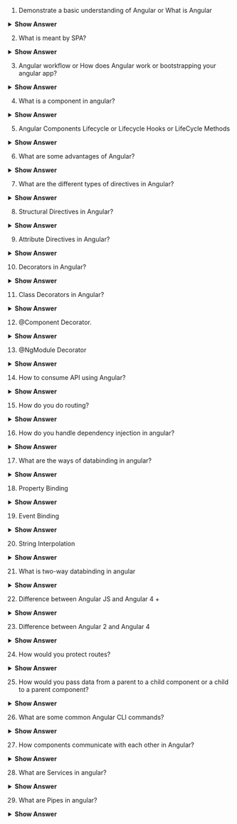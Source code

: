 1.	Demonstrate a basic understanding of Angular or What is Angular

<details>
  <summary> <b>Show Answer</b></summary>
  
<blockquote>
  
- Angular is a typescript-based web application framework used to create & build web apps
- It allows us to create Single Page Application (SPA)
- Gmail, Youtube, PayPal apps are developed using Angular

</blockquote>
</details>

2. What is meant by SPA?

<details>
<summary> <b>Show Answer</b></summary>
  
<blockquote>

- It is a single web page, website, or web application that works within a web browser and loads just a single document.
- It does not need page reloading during its usage, and most of its content remains the same while only some of it needs updating.
- **Gmail**, **Facebook**, **Trello**, **Google Maps**, etc., all are Single Page Applications that offer an outstanding user experience in the browser with no page reloading.

</blockquote>
</details>

3. Angular workflow or How does Angular work or bootstrapping your angular app?

<details>
<summary> <b>Show Answer</b></summary>
  
<blockquote>
  
- Flow: `angular.json`-> `main.ts` -> `AppModule` -> `AppModule` -> `index.html`.
- Every Angular app consists of a file named `angular.json` . This file will contain all the configurations of the app. While building the app, the builder looks at this file to find the entry point of the application.

![image](https://user-images.githubusercontent.com/103101208/185569359-55632ef6-971e-47d9-a7bf-96a1de37026e.png)
  
- Inside the build section, the main property of the options object defines the entry point of the application which in this case is `main.ts`.
- `main.ts` is the entry point of the angular application. 
- The `main.ts` file creates a browser environment for the application to run, and, along with this, it also calls a function called bootstrapModule, which bootstraps the application. These two steps are performed in the following order inside the `main.ts` file:
 ![image](https://user-images.githubusercontent.com/103101208/185569651-35a2ba9f-73fc-43c6-8548-0a24daac640b.png)
- In the above line of code, `AppModule` is getting bootstrapped.
- The `AppModule` is declared in the `app.module.ts` file. This module contains declarations of all the components.
- Below is an example of `app.module.ts` file:
![image](https://user-images.githubusercontent.com/103101208/185569778-9ff0d34a-b0e2-4701-a1db-21919ebd3ad7.png)
- As one can see in the above file, `AppComponent` is getting bootstrapped.
- This component is defined in `app.component.ts` file. This file interacts with the webpage and serves data to it.
- Below is an example of `app.component.ts` file:
  
  ![image](https://user-images.githubusercontent.com/103101208/185569886-8ca076a7-6633-4d61-beb5-0d673014b347.png)

- After this, Angular calls the `index.html` file. This file consequently calls the root component that is `app-root`. 
- This is how the `index.html` file looks:
![image](https://user-images.githubusercontent.com/103101208/185569990-6c67e5b0-d9a6-4340-b2f0-dcd9a9f738c5.png)
- The HTML template of the root component is displayed inside the `<app-root>` tags.
- This is how every angular application works. Or This is how angular application get bootstrapped

  </blockquote>
</details>

4. What is a component in angular?
<details>
<summary> <b>Show Answer</b></summary>
  
  <blockquote>
    
- Components are the basic building blocks in the Angular application. Components contain the data & UI logic that defines the view and behavior of the web application.
    
 ![image](https://user-images.githubusercontent.com/103101208/185570645-2ab168d8-9c3d-4447-a403-703222cf7814.png)

  </blockquote>

</details>

5.	Angular Components Lifecycle or Lifecycle Hooks or LifeCycle Methods
  
<details>
<summary> <b>Show Answer</b></summary>
  
<blockquote>
  
- Angular creates a component; renders it; creates and renders its children; checks it when it’s data-bound properties change; and destroys it before removing it from the DOM. These events are called "Lifecycle Hooks".
- Lifecycle Hooks:
  ![image](https://user-images.githubusercontent.com/103101208/185570891-363fb6d0-3bcd-454e-b2da-68362092fe64.png)
- `constructor()` - The constructor of the component class gets executed first, before the execution of any other lifecycle hook events. If we need to inject any dependencies into the component, then the constructor is the best place to do so.
- `ngOnChanges()` - Called whenever the input properties of the component change. It returns a SimpleChanges object which holds any current and previous property values.
- `ngOnInit()` - Called once to initialize the component and set the input properties. It initializes the component after Angular first displays the data-bound properties.
- `ngDoCheck()` - Called during all change-detection runs that Angular can't detect on its own. Also called immediately after the ngOnChanges() method.
- `ngAfterContentInit()` - Invoked once after Angular performs any content projection into the component’s view.
- `ngAfterContentChecked()` - Invoked after each time Angular checks for content projected into the component. It's called after `ngAfterContentInit()` and every subsequent `ngDoCheck()`
- `ngAfterViewInit()` - Invoked after Angular initializes the component's views and its child views.
- `ngAfterViewChecked()` - Invoked after each time Angular checks for the content projected into the component. It called after `ngAfterViewInit()` and every subsequent `ngAfterContentChecked()`
- `ngOnDestroy()` - Invoked before Angular destroys the directive or component.
![image](https://user-images.githubusercontent.com/103101208/185571059-270e2558-e7f9-48e9-8023-3cb594a8d780.png)

  ![image](https://user-images.githubusercontent.com/103101208/185581357-0f6f857b-7e47-4acc-98f4-b992a5b02f55.png)

![image](https://user-images.githubusercontent.com/103101208/185581380-9958f808-b37a-4cad-87c9-67ebb163a03c.png)

</blockquote>  

</details>

6.	What are some advantages of Angular?
  
<details>
<summary> <b>Show Answer</b></summary>
  
  <blockquote>
    
- Effective cross platform development
- Two-way data binding in Angular will help users to exchange data from the component to view and from view to the component.  It will help users to establish communication bi-directionally. 
- The Angular command-line interface (CLI) makes the developer’s job easier because it offers a set of helpful tools for coding. 
- Angular offers powerful DI (dependency injection) instrument and services to resolve various productivity issues and speed up the development process.
- Modularity of angular application makes our code readable and testable

</blockquote> 

</details>
  
7.	What are the different types of directives in Angular?
  
<details>
<summary> <b>Show Answer</b></summary>
  
  <blockquote>
    
 - Component Directives - Component directives alter the details of how the component should be processed, instantiated, and used at runtime.
- Structural Directives Structural directives are used for adding, removing, or manipulating DOM elements.
- Attribute Directives - Attribute directives are used to change the look and behavior of the DOM elements.
    
<i>Custom Directive: Custom directive can also be created if any of the above directives does not solve our purpose for the requirement
    </i>

</blockquote> 

</details>
  
  
8. Structural Directives in Angular?
  
<details>
<summary> <b>Show Answer</b></summary>
  
  <blockquote>
    
 - Structural directives are used for adding, removing, or manipulating DOM elements
- Structural directives start with an asterisk (*) followed by a directive name. 
- There are three built-in structural directives - `ngIf`, `ngFor` and `ngSwitch`.
- The `ngFor` directive is used to repeat a part of the HTML template once per each item from an iterable list.
- `ngIf` directive allows us to add or remove DOM Elements based upon the Boolean expression. We can also have an else block associated with an ngIf directive.

```html
  
<div *ngIf="age > 55; else elseBlock1">
	    {{name}} is a senior citizen
</div>
<ng-template #elseBlock1>
	    {{name}} is not a senior citizen
</ng-template>
    
```
- `ngSwitch` directive lets you hide/show HTML elements depending on an expression. `NgSwitchCase` displays its element when its value matches the switch value. `NgSwitchDefault` displays its element when no sibling `NgSwitchCase` matches the switch value.
    
```html
<!-- user to enter any vowels(a, e, i o, u), print any word starting with vowels -->
<input type="text" [(ngModel)]="str" />
<div [ngSwitch]="str">
	    <div *ngSwitchCase="'a'">Entered a!! Word: Apple</div>
	    <div *ngSwitchCase="'e'"> Entered e!! Word: Egg</div>
	    <div *ngSwitchCase="'i'"> Entered i!! Word: Ice cream</div>
	    <div *ngSwitchCase="'o'"> Entered o!! Word: Orange</div>
	    <div *ngSwitchCase="'u'"> Entered u!! Word: Umberalla</div>
	    <div *ngSwitchDefault> You Entered Constant </div>
	</div>


    
```
    
    
</blockquote> 

</details>
  
9. Attribute Directives in Angular?
  
<details>
<summary> <b>Show Answer</b></summary>
  
  <blockquote>
    
- Attribute directives are used to change the look and behavior of the DOM elements.
- Attribute directives are enclosed with the [] square brackets
- There are two built-in attribute directives - `ngClass` and `ngStyle`
= The `ngClass` directive is used for adding or removing the CSS classes on an HTML element. It allows us to apply CSS classes dynamically based on expression evaluation.
    
```html
    
<h3 [ngClass]="'red'"> Need your attention</h3>
<div [ngClass]="['red','size20']"> Red Background, Text with Size 20px </div>
<div [ngClass]="{'red':false,'size20':true}">Text with Size 20px</div>

```
- The `ngStyle` directive allows us to dynamically change the style of HTML element based on the expression.
    
```html
Enter the username: <input type='text' [(ngModel)]='name'>
<div [ngStyle]="{'background-color':username === 'Admin' ? 'green' : 'red' }"></div>

```

</blockquote> 

</details>
  
10.	Decorators in Angular?
  
<details>
<summary> <b>Show Answer</b></summary>
  
  <blockquote>
    
- Decorators are design patterns or functions that define how Angular features work. 
- Angular supports four types of decorators:
    - Class decorators
    - Property decorators
    - Method decorators
    - Parameter decorators

</blockquote> 

</details>
  
11.	Class Decorators in Angular?
  
<details>
<summary> <b>Show Answer</b></summary>
  
  <blockquote>
    
- A class decorator tells Angular if a particular class is a component or a module.
- There are various class decorators in Angular, and among them, `@Component` and `@NgModule` are widely used.
    

</blockquote> 

</details>
  
12. @Component Decorator.

<details>
<summary> <b>Show Answer</b></summary>
<blockquote>

- In `app.component.ts` file, we export the `AppComponent` class, and we decorate it with the `@Component` decorator, imported from the `@angular/core package`, which takes a few metadata, such as: `selector`, `templateUrl` and `styleUrls`.

![image](https://user-images.githubusercontent.com/103101208/185589415-67f2a93c-98cd-44e9-b427-17d082620a8a.png)

- `selector` – just name given for the component. In the `index.html` file, `<app-root>` tag corresponds to component’s selector. By doing so, Angular will inject the corresponding template of the component. 

![image](https://user-images.githubusercontent.com/103101208/185589556-9a942bf6-14a7-42c4-9bf1-ed567efcd25c.png)

- `templateUrl` - points to an HTML file that defines what you see on your application. 
- `styleUrls` - points to set of CSS file that defines styles or design for application


</blockquote>
</details>

13. @NgModule Decorator

<details>
<summary> <b>Show Answer</b></summary>

<blockquote>

- `@NgModule` takes the below metadata to launch the application:
- `declarations` — contains a list of components, directives, and pipes, which belong to this module.
- `imports` — contains a list of modules, which are used by the component templates in this module reference.  For example, we import `BrowserModule` to have browser-specific services such as DOM rendering, sanitization, and location.
- `providers` — the list of service providers that the application needs.
- `bootstrap` — contains the root component of the application

![image](https://user-images.githubusercontent.com/103101208/185590158-9478baf7-8277-471f-88c0-bd3940a0f27b.png)




</blockquote>
</details>

14.	How to consume API using Angular?



<details>
<summary> <b>Show Answer</b></summary>
<blockquote>
- We are required to import and setup `HttpClient` service in Angular project to consume REST APIs.
- To work with `HttpClient` service in Angular, you need to import the `HttpClientModule` in app.module.ts file. 
- Then inject `HttpClient` service in constructor method after that you can hit the remote server via HTTP’s POST, GET, PUT and DELETE methods.



</blockquote>


</details>

15.	How do you do routing?

<details>
<summary> <b>Show Answer</b></summary>
<blockquote>

- First, we need to run `ng new routing-app –routing` command to create an angular application with routing module
- Make sure `AppRoutingModule` is in the `imports` of `@NgModule` in the `app.module.ts` file
- Add routes in the `routing.module.ts` file 

```js
import { NgModule } from '@angular/core';
import { RouterModule, Routes } from '@angular/router';
import { LoginComponent } from './Components/UserComponents/login/login.component';
import { RegisterComponent } from './Components/UserComponents/register/register.component';
const routes: Routes = [
  {path : 'login', component: LoginComponent },
  {path : 'register', component: RegisterComponent}
]; 
@NgModule({
  imports: [RouterModule.forRoot(routes)],
  exports: [RouterModule]
1})
export class AppRoutingModule { }




```
- In your `app.component.html` file, we add our routes to the application

```html
<h1> Routing Demo </h1>
<nav>
   <li><a routerLink="/login">Login</a></li>
   <li><a routerLink="/register">register</a></li>
</nav>
<router-outlet></router-outlet>


```

Here,
- `routerLink` - is an attribute to an anchor tag which sets the route for the component.
- `<router-outlet>` - works as a placeholder to load the different components dynamically based on the activated component.



</blockquote>

</details>

16. How do you handle dependency injection in angular?

<details>
<summary> <b>Show Answer</b></summary>
<blockquote>

- In Angular, dependencies are typically services.
- The `@Injectable()` decorator marks a class as a service class that can be injected.
- The `@Injectable()` decorator has a `providedIn` property where we specify the provider of the decorated service class.
- By default, providedIn property has values ‘root’, that means services is injected to the AppModule.

![image](https://user-images.githubusercontent.com/103101208/185592186-04786f62-80f8-476b-b41d-358da5943a58.png)

- Here we are injecting to UserService to the `AppModule`, so all the components able to use this service.


</blockquote>

</details>

17. What are the ways of databinding in angular?

<details>
<summary> <b>Show Answer</b></summary>
<blockquote>

- Databinding is a technique used to bind the data from an HTML template to a component class (.ts file) or from a component class (.ts file) to an HTML template.
- They are 1 way databinding and 2-way databinding

![image](https://user-images.githubusercontent.com/103101208/185592479-3570b8c1-3fc1-4d06-8328-9c266186a2d3.png)
![image](https://user-images.githubusercontent.com/103101208/185592494-637eb0ae-7610-40e8-874d-bd179e2ab16f.png)




</blockquote>

</details>

18. Property Binding 

<details>
<summary> <b>Show Answer</b></summary>
<blockquote>
- From Component Class to the HTML Template
- Bind values to the attributes of HTML elements.
- Uses [], square brackets in the html file
- Create a variable in the class, and the bind that value to an attribute for HTML tag

![image](https://user-images.githubusercontent.com/103101208/185592858-66cc92f3-feca-436e-87cf-766c692a8a8c.png)



</blockquote>
</details>

19. Event Binding

<details>
<summary> <b>Show Answer</b></summary>
<blockquote>

- From HTML template to the component class
- Bind DOM events such as keystrokes, button clicks, mouse overs, touches, etc. to a function in the component.
- Uses (), parentheses in the html file
- Here, we were calling the `OnClick()` function, when the ‘Click Here’ button is clicked.

![image](https://user-images.githubusercontent.com/103101208/185593164-aa23c1a2-497c-4906-8b32-15af3231d0a6.png)


</blockquote>

</details>

20. String Interpolation

<details>
<summary> <b>Show Answer</b></summary>
<blockquote>

- From the component class to the HTML template
- Uses {{}}, double curly braces in the html

![image](https://user-images.githubusercontent.com/103101208/185593247-f546704d-d3ed-4a80-8ff3-01289401fe00.png)


</blockquote>

</details>


21. What is two-way databinding in angular
<details>
<summary> <b>Show Answer</b></summary>
<blockquote>

- Two-way data binding is achieved by combining property binding and event binding together.
- Mostly used in forms.
- The Angular uses the `ngModel` directive to achieve two-way binding on HTML `<form>` elements.
- To use the `ngModel` directive, we need to import the `FormsModule` package into our Angular module.
- Here, we enclose `ngModel` directive within [()]

![image](https://user-images.githubusercontent.com/103101208/185593434-3e70965a-c750-4bbd-aa3b-b3fea6fccba7.png)




</blockquote>

</details>

22. Difference between Angular JS and Angular 4 +

<details>
<summary> <b>Show Answer</b></summary>
<blockquote>

| **Angular JS**                                                                                     | **Angular 4**                                                                                                                    |
| -------------------------------------------------------------------------------------------------- | -------------------------------------------------------------------------------------------------------------------------------- |
| Uses MVC architecture to build the applications.                                                   | Uses component-based UI to build the applications.                                                                               |
| AngularJS is written in JavaScript.                                                                | Angular is compatible with the most recent versions of TypeScript that have powerful type checking and object-oriented features. |
| To bind an image/property or an event with AngularJS, you have to remember the right ng directive. | Angular focuses on “()” for event binding and “\[ \]” for property binding.                                                      |
| AngularJS doesn't support mobiles.                                                                 | Angular support mobiles.                                                                                                         |

</blockquote>

</details>

23. Difference between Angular 2 and Angular 4

<details>
<summary> <b>Show Answer</b></summary>
<blockquote>

| **Angular 2**                                                                      | **Angular 4**                                                                                       |
| ---------------------------------------------------------------------------------- | --------------------------------------------------------------------------------------------------- |
| Angular v2.0 uses Typescript, superset of JavaScript, for writing the application. | Angular v4.0 serves to be compatible with the new version of TypeScript 2.1 as well TypeScript 2.2. |
| Code is not Reduced much                                                           | Reduce the size of the generated bundled code up to 60%                                             |



</blockquote>

</details>

24. How would you protect routes?

<details>
<summary> <b>Show Answer</b></summary>
<blockquote>

- Routing guards used to protect the routes.
- Routing guards used to check whether the user should grant or remove access to certain parts of the navigation.
- There are 4 different interfaces act as routing guards:

  * `CanActivate `- decides if the route can be activated.
	
  * `CanActivateChild`- decides if children of a route can be activated.
	
  * `CanLoad`- decides if a route can be loaded.
	
  * `CanDeactivate`- decides if the user can leave a route.



</blockquote>

</details>

25. How would you pass data from a parent to a child component or a child to a parent component?

<details>
<summary> <b>Show Answer</b></summary>
<blockquote>

- @Input decorator used to pass the data from a parent to a child component
- @Output decorator used to pass the data from a child to a parent component
![image](https://user-images.githubusercontent.com/103101208/185594174-ec042de2-81dd-425b-bc8e-8c26ae214f1b.png)

- Consider we have `AppComponent` as Parent. Let’s create a child component using `ng g c child` command. We’ll pass the data from `AppComponent` to `ChildComponent` and vice versa.
- In `child.component.ts`, we create a change property and decorate with the `@Output()` and bound a new instance of `EventEmitter` to it.
- Also, we have a method - `increment()` which updates the value of the count property based on the event (clicking on the increment count button) and emits the event changes to its parent component (`AppComponent`).
- Here, the change property calls the `emit()` method that emits the count value which can be received by event object `$event`.

```js
import { Component, EventEmitter, Input, Output } from '@angular/core';
@Component({
  selector: 'app-child',
  template: `
    <p> Click this button to increment the count:
     <button (click)='increment()'>increment count</button> </p>
`
})
export class ChildComponent  {
	 
  @Input()
  count: number = 0;	 
  @Output()
  change: EventEmitter<number> = new EventEmitter<number>();
  increment() {
    this.count++;
    this.change.emit(this.count);
    console.log("incrementing count in the child component....." + this.count + " --- passing to AppComponent");
 }
}



```
- In `app.component.ts`, we use event binding to get the count property value from the `ChildComponent` to the `AppComponent`

```js

import { Component } from '@angular/core';
	 
@Component({
  selector: 'app-root',
  template: `
  <h3> Event Emitter Example </h3>
  <p> At AppComponent, count = {{ count }} </p>
  <app-child [count]='count' (change)= 'countChange($event)'></app-child>
  })
  export class AppComponent {
    count = 9;
    countChange(event: number) {
    this.count = event;
  }
}

	 
```

![image](https://user-images.githubusercontent.com/103101208/185595719-d657e42b-362d-4131-8378-072ec2d2ca79.png)



</blockquote>

</details>

26. What are some common Angular CLI commands?

<details>
<summary> <b>Show Answer</b></summary>
<blockquote>

- `ng  new MyApp` – used to create an angular application named ‘MyApp’
- `ng new MyApp  --routing`  - used to create an angular application named ‘MyApp’ with the routing module
- `ng g c first` – used to create component named ‘first’
- `ng g p changePipe` – used to create pipe named `changePipe’
- `ng g s user` -  used to create service named ‘user’
- `ng serve` – used to build, run and launch application on HTTP port 4200
- `ng serve -o` -  used to build, run and launch application on HTTP port 4200, -o option automatically opens the browser to [ http://localhost:4200]( http://localhost:4200)



</blockquote>

</details>

27. How components communicate with each other in Angular?

<details>
<summary> <b>Show Answer</b></summary>
<blockquote>

- By passing data between from a child to a parent or a parent to a child component, we can use `@Input` and `@Output`.
- By passing data through a service using observables



</blockquote>

</details>

28. What are Services in angular?

<details>
<summary> <b>Show Answer</b></summary>
<blockquote>

- Services are used to organize and share business logic, models, data, or functions with different components of an Angular application.

```js

import { HttpClient, HttpHeaders } from '@angular/common/http';
import { Injectable } from '@angular/core';
import { Observable } from 'rxjs';
import { user } from './user';
 
@Injectable({
  providedIn: 'root'
})
export class UserserviceService {
  baseurl = 'http://localhost:3000/users';
  constructor(private http: HttpClient) { }
 
  GetAllUsers() :Observable<user[]>{
    return this.http.get<user[]>(this.baseurl);
  }}



```

</blockquote>

</details>

29. What are Pipes in angular?

<details>
<summary> <b>Show Answer</b></summary>
<blockquote>

- A pipe takes in data as input and transforms it to the desired output.
- In app.component.html, we have built in pipes and custom pipes.
- **Some of the built-in pipes are:**
   * **Date pipe** - Used for formatting dates.
   * **Decimal pipe** - Used for formatting numbers
   * **Currency pipe** - Used for formatting currencies
   * **Lowercase pipe** - Used for converting strings into lowercase.
   * **Uppercase pipe** - Used for converting strings into uppercase.
	
  ```html
   <h2>Built-in Pipes</h2>
<li>{{"Pipes"}} </li>
<li>{{"Pipes" | uppercase}}</li>
<li>{{"Pipes" | lowercase}} </li>
<li>{{dob}}</li>
<li>{{dob | date}}</li>
<li>{{dob | date |uppercase }}</li>
<li>{{17.81922 | number }}</li>
<li>{{17.819227546354 | number: '3.4-6' }}</li>
<li>{{17.81922 | number : '2.0-0'}}</li>
<li>{{365778 | currency}}</li>
<li>{{365778 | currency: 'INR'}}</li>
<h2>Custom Pipes</h2>
<li>{{"Pipes" |firstChar}}</li>
<li>{{"Angular" |firstChar}}</li>
<li>{{"great" |firstChar}}</li>

```

- We can create custom pipes using the `ng g pipe <pipe-name>` command in the terminal with the Angular CLI.
- **For example**, we create a custom pipe to count words by running the `ng g pipe` firstChar command in the terminal. The CLI creates 2 files - `firstChar.pipe.spec.ts` and `firstChar.pipe.ts` under `src/app` folder and updates `the app.module.ts` file.
- In `firstChar.pipe.ts`,
	




</blockquote>

</details>



  

